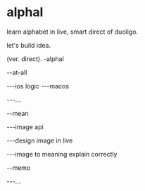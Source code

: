# alphal
learn alphabet in live, smart direct of duoligo. 


let's build idea.

 (ver. direct).
-alphal 

 --at-all 
 
   ---ios logic
   ---macos 
   
   ---...
   
 --mean
 
  ---image api
  
  ---design image in live
  
  ---image to meaning explain correctly
  
 --memo

 ---...

